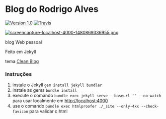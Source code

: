 # Blog do Rodrigo Alves
[![Version 1.0](https://img.shields.io/badge/version-1.0-blue.svg)](http://github.com/Rodrigo54/rodrigo54.github.io)
[![Travis](https://img.shields.io/travis/Rodrigo54/rodrigo54.github.io.svg)](https://travis-ci.org/Rodrigo54/rodrigo54.github.io)

[![screencapture-localhost-4000-1480869336955.png](https://s12.postimg.org/55qsideq5/screencapture_localhost_4000_1480869336955.png)](https://postimg.org/image/5v9kuqf9l/)

blog Web pessoal

Feito em Jekyll

tema [Clean Blog](https://github.com/IronSummitMedia/startbootstrap-clean-blog-jekyll)

### Instruções

  1. instale o Jekyll ` gem install jekyll bundler `
  2. instale as gems ` bundle install `
  2. execute o comando ` bundle exec jekyll serve --baseurl '' --no-watch ` para usar localmente em [http://localhost:4000](http://localhost:4000)
  3. use o comando ` bundle exec htmlproofer ./_site --only-4xx --check-favicon ` para validar o html
